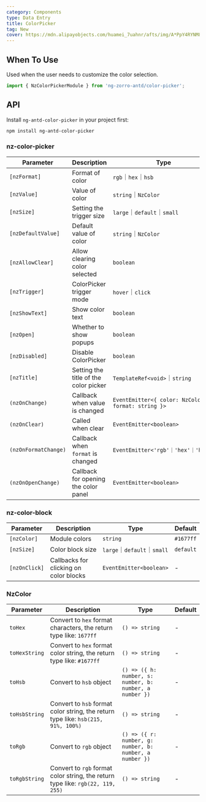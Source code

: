 ```yaml
---
category: Components
type: Data Entry
title: ColorPicker
tag: New
cover: https://mdn.alipayobjects.com/huamei_7uahnr/afts/img/A*PpY4RYNM8UcAAAAAAAAAAAAADrJ8AQ/original
---
```


## When To Use

Used when the user needs to customize the color selection.

```ts
import { NzColorPickerModule } from 'ng-zorro-antd/color-picker';
```

## API

Install `ng-antd-color-picker` in your project first:

```sh
npm install ng-antd-color-picker
```

### nz-color-picker

| Parameter                 | Description         | Type                                | Default       |
|--------------------|------------|-----------------------------------|-----------|
| `[nzFormat]`       | Format of color       | `rgb`｜`hex`｜`hsb`                 | `hex`     |
| `[nzValue]`        | Value of color       | `string`｜`NzColor`                  | -         |
| `[nzSize]`         | Setting the trigger size    | `large`｜`default`｜`small`         | `default` |
| `[nzDefaultValue]` | Default value of color     | `string`｜`NzColor`                  | `false`   |
| `[nzAllowClear]`   | Allow clearing color selected  | `boolean`                         | `false`   |
| `[nzTrigger]`      | ColorPicker trigger mode | `hover`｜`click`                   | `click`   |
| `[nzShowText]`      | Show color text     | `boolean`                         | `false`   |
| `[nzOpen]`      | Whether to show popups     | `boolean`                         | `false`  |
| `[nzDisabled]`     | Disable ColorPicker    | `boolean`                         | `false`   |
| `[nzTitle]`      | Setting the title of the color picker | `TemplateRef<void>`｜`string`      | -         |
| `(nzOnChange)`     | Callback when value is changed    | `EventEmitter<{ color: NzColor; format: string }>`            | -         |
| `(nzOnClear)`      | 	Called when clear      | `EventEmitter<boolean>`           | -         |
| `(nzOnFormatChange)`      | Callback when `format` is changed      | `EventEmitter<'rgb'｜'hex'｜'hsb'>` | -         |
| `(nzOnOpenChange)`      | Callback for opening the color panel  | `EventEmitter<boolean>` | -        |

### nz-color-block

| Parameter    | Description   | Type  | Default       |
|--------------|----------|------------|-----------|
| `[nzColor]` | Module colors | `string` | `#1677ff` |
| `[nzSize]` | Color block size | `large`｜`default`｜`small` | `default` |
| `[nzOnClick]` | Callbacks for clicking on color blocks | `EventEmitter<boolean>`   | - |

### NzColor

| Parameter         | Description                                                                       | Type                                  | Default |
| ------------ |-----------------------------------------------------------------------------------| ------------------------------------- |-----|
| `toHex`      | Convert to `hex` format characters, the return type like: `1677ff`                | `() => string`                              | -   |
| `toHexString`   | Convert to `hex` format color string, the return type like: `#1677ff`             | `() => string`                              | -   |
| `toHsb` | Convert to `hsb` object                                                           | `() => ({ h: number, s: number, b: number, a number })` | -   |
| `toHsbString` | Convert to `hsb` format color string, the return type like: `hsb(215, 91%, 100%)` | `() => string`                              | -   |
| `toRgb`  | Convert to `rgb` object                                                           | `() => ({ r: number, g: number, b: number, a number })` | -   |
| `toRgbString`  | Convert to `rgb` format color string, the return type like: `rgb(22, 119, 255)`       | `() => string` | -   |